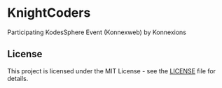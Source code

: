 # KnightCoders
Participating KodesSphere Event (Konnexweb) by Konnexions




## License
This project is licensed under the MIT License - see the [LICENSE](LICENSE) file for details.
